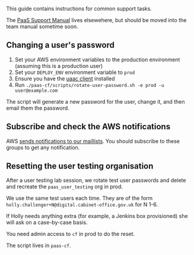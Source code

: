 This guide contains instructions for common support tasks.

The [PaaS Support Manual](https://docs.google.com/document/d/1Ui0MQtZbZnRCIj4RUdqCPU6PdWvfqY9FNf7Ou3OE99w) lives elsewehere, but should be moved into the team manual sometime soon.

## Changing a user's password

1. Set your AWS environment variables to the production environment (assuming this is a production user)
2. Set your `DEPLOY_ENV` environment variable to `prod`
3. Ensure you have the [uaac client](https://github.com/cloudfoundry/cf-uaac) installed
4. Run `./paas-cf/scripts/rotate-user-password.sh -e prod -u user@example.com`

The script will generate a new password for the user, change it, and then email them the password.

## Subscribe and check the AWS notifications

AWS [sends notifications to our maillists](../team/responding_to_aws_alert/). You should subscribe to these groups to get any notification.

## Resetting the user testing organisation

After a user testing lab session, we rotate test user passwords and delete and recreate the `paas_user_testing` org in prod.

We use the same test users each time. They are of the form `holly.challenger+N@digital.cabinet-office.gov.uk` for N 1-6.

If Holly needs anything extra (for example, a Jenkins box provisioned) she will ask on a case-by-case basis.

You need admin access to `cf` in prod to do the reset.

The script lives in `paas-cf`.
